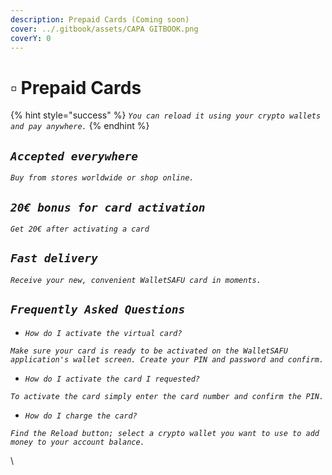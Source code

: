 ```yaml
---
description: Prepaid Cards (Coming soon)
cover: ../.gitbook/assets/CAPA GITBOOK.png
coverY: 0
---
```


# ▫ Prepaid Cards



{% hint style="success" %}
_`You can reload it using your crypto wallets and pay anywhere.`_&#x20;
{% endhint %}

## _`Accepted everywhere`_

_`Buy from stores worldwide or shop online.`_

## _`20€ bonus for card activation`_

_`Get 20€ after activating a card`_

## _`Fast delivery`_

_`Receive your new, convenient WalletSAFU card in moments.`_

## _`Frequently Asked Questions`_

* _`How do I activate the virtual card?`_

_`Make sure your card is ready to be activated on the WalletSAFU application's wallet screen. Create your PIN and password and confirm.`_

* _`How do I activate the card I requested?`_

_`To activate the card simply enter the card number and confirm the PIN.`_

* _`How do I charge the card?`_

_`Find the Reload button; select a crypto wallet you want to use to add money to your account balance.`_

\
